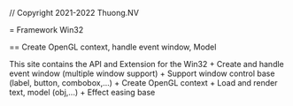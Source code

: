 // Copyright 2021-2022 Thuong.NV

= Framework Win32


== Create OpenGL context, handle event window, Model

This site contains the API and Extension for the Win32
	+ Create and handle event window (multiple window support) 
	+ Support window control base (label, button, combobox,...)
	+ Create OpenGL context
	+ Load and render text, model (obj,...)
	+ Effect easing base

